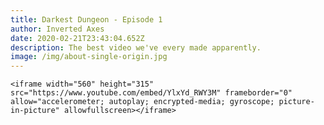 ```yaml
---
title: Darkest Dungeon - Episode 1
author: Inverted Axes
date: 2020-02-21T23:43:04.652Z
description: The best video we've every made apparently.
image: /img/about-single-origin.jpg
---
```

`<iframe width="560" height="315" src="https://www.youtube.com/embed/YlxYd_RWY3M" frameborder="0" allow="accelerometer; autoplay; encrypted-media; gyroscope; picture-in-picture" allowfullscreen></iframe>`
